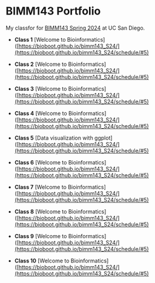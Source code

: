 # BIMM143 Portfolio
My classfor for [BIMM143 Spring 2024](https://bioboot.github.io/bimm143_S24/) at UC San Diego.

- **Class 1** [Welcome to Bioinformatics]([https://bioboot.github.io/bimm143_S24/](https://bioboot.github.io/bimm143_S24/schedule/#5)

- **Class 2** [Welcome to Bioinformatics]([https://bioboot.github.io/bimm143_S24/](https://bioboot.github.io/bimm143_S24/schedule/#5)
 
- **Class 3** [Welcome to Bioinformatics]([https://bioboot.github.io/bimm143_S24/](https://bioboot.github.io/bimm143_S24/schedule/#5)

- **Class 4** [Welcome to Bioinformatics]([https://bioboot.github.io/bimm143_S24/](https://bioboot.github.io/bimm143_S24/schedule/#5)
  
- **Class 5** [Data visualization with ggplot]([https://bioboot.github.io/bimm143_S24/](https://bioboot.github.io/bimm143_S24/schedule/#5)

- **Class 6** [Welcome to Bioinformatics]([https://bioboot.github.io/bimm143_S24/](https://bioboot.github.io/bimm143_S24/schedule/#5)

- **Class 7** [Welcome to Bioinformatics]([https://bioboot.github.io/bimm143_S24/](https://bioboot.github.io/bimm143_S24/schedule/#5)

- **Class 8** [Welcome to Bioinformatics]([https://bioboot.github.io/bimm143_S24/](https://bioboot.github.io/bimm143_S24/schedule/#5)

- **Class 9** [Welcome to Bioinformatics]([https://bioboot.github.io/bimm143_S24/](https://bioboot.github.io/bimm143_S24/schedule/#5)

- **Class 10** [Welcome to Bioinformatics]([https://bioboot.github.io/bimm143_S24/](https://bioboot.github.io/bimm143_S24/schedule/#5)
